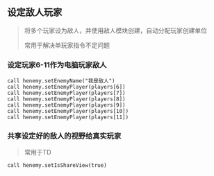 ## 设定敌人玩家

> 将多个玩家设为敌人，并使用敌人模块创建，自动分配玩家创建单位
>
> 常用于解决单玩家指令不足问题

### 设定玩家6-11作为电脑玩家敌人

```vjass
call henemy.setEnemyName("我是敌人") 
call henemy.setEnemyPlayer(players[6]) 
call henemy.setEnemyPlayer(players[7]) 
call henemy.setEnemyPlayer(players[8]) 
call henemy.setEnemyPlayer(players[9]) 
call henemy.setEnemyPlayer(players[10]) 
call henemy.setEnemyPlayer(players[11])
```

### 共享设定好的敌人的视野给真实玩家

> 常用于TD

```vjass
call henemy.setIsShareView(true)
```
